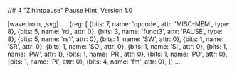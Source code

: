 //# 4 "Zihintpause" Pause Hint, Version 1.0

[wavedrom, ,svg]
....
{reg: [
{bits: 7,  name: 'opcode',    attr: 'MISC-MEM', type: 8},
{bits: 5,  name: 'rd', attr: 0},
{bits: 3,  name: 'funct3', attr: 'PAUSE', type: 8},
{bits: 5,  name: 'rs1', attr: 0},
{bits: 1,  name: 'SW', attr: 0},
{bits: 1,  name: 'SR', attr: 0},
{bits: 1,  name: 'SO', attr: 0},
{bits: 1,  name: 'SI', attr: 0},
{bits: 1,  name: 'PW', attr: 1},
{bits: 1,  name: 'PR', attr: 0},
{bits: 1,  name: 'PO', attr: 0},
{bits: 1,  name: 'PI', attr: 0},
{bits: 4,  name: 'fm', attr: 0},
]}
....
